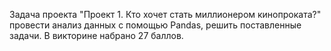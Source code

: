 Задача проекта "Проект 1. Кто хочет стать миллионером кинопроката?" провести анализ данных с помощью Pandas, решить поставленные задачи.
В викторине набрано 27 баллов.
